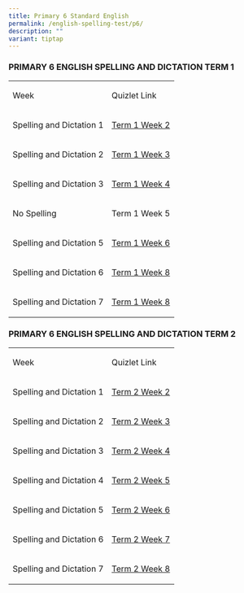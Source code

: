```yaml
---
title: Primary 6 Standard English
permalink: /english-spelling-test/p6/
description: ""
variant: tiptap
---
```

<h3>PRIMARY 6 ENGLISH SPELLING AND DICTATION TERM 1</h3>
<table>
<tbody>
<tr>
<td rowspan="1" colspan="1">
<p>Week</p>
</td>
<td rowspan="1" colspan="1">
<p>Quizlet Link</p>
</td>
</tr>
<tr>
<td rowspan="1" colspan="1">
<p>Spelling and Dictation 1</p>
</td>
<td rowspan="1" colspan="1">
<p><a href="https://quizlet.com/_93pmxe?x=1jqt&amp;i=1c2gxb" rel="noopener noreferrer nofollow" target="_blank">Term 1 Week 2</a>
</p>
</td>
</tr>
<tr>
<td rowspan="1" colspan="1">
<p>Spelling and Dictation 2</p>
</td>
<td rowspan="1" colspan="1">
<p><a href="https://quizlet.com/_93po0p?x=1jqt&amp;i=1c2gxb" rel="noopener noreferrer nofollow" target="_blank">Term 1 Week 3</a>
</p>
</td>
</tr>
<tr>
<td rowspan="1" colspan="1">
<p>Spelling and Dictation 3</p>
</td>
<td rowspan="1" colspan="1">
<p><a href="https://quizlet.com/_93poo5?x=1jqt&amp;i=1c2gxb" rel="noopener noreferrer nofollow" target="_blank">Term 1 Week 4</a>
</p>
</td>
</tr>
<tr>
<td rowspan="1" colspan="1">
<p>No Spelling</p>
</td>
<td rowspan="1" colspan="1">
<p>Term 1 Week 5</p>
</td>
</tr>
<tr>
<td rowspan="1" colspan="1">
<p>Spelling and Dictation 5</p>
</td>
<td rowspan="1" colspan="1">
<p><a href="https://quizlet.com/_93ppod?x=1jqt&amp;i=1c2gxb" rel="noopener noreferrer nofollow" target="_blank">Term 1 Week 6</a>
</p>
</td>
</tr>
<tr>
<td rowspan="1" colspan="1">
<p>Spelling and Dictation 6</p>
</td>
<td rowspan="1" colspan="1">
<p><a href="https://quizlet.com/_93pq4q?x=1jqt&amp;i=1c2gxb" rel="noopener noreferrer nofollow" target="_blank">Term 1 Week 8</a>
</p>
</td>
</tr>
<tr>
<td rowspan="1" colspan="1">
<p>Spelling and Dictation 7</p>
</td>
<td rowspan="1" colspan="1">
<p><a href="https://quizlet.com/_93pqsh?x=1jqt&amp;i=1c2gxb" rel="noopener noreferrer nofollow" target="_blank">Term 1 Week 8</a>
</p>
</td>
</tr>
</tbody>
</table>
<h3>PRIMARY 6 ENGLISH SPELLING AND DICTATION TERM 2</h3>
<table>
<tbody>
<tr>
<td rowspan="1" colspan="1">
<p>Week</p>
</td>
<td rowspan="1" colspan="1">
<p>Quizlet Link</p>
</td>
</tr>
<tr>
<td rowspan="1" colspan="1">
<p>Spelling and Dictation 1</p>
</td>
<td rowspan="1" colspan="1">
<p><a href="https://quizlet.com/576224218/p6-el-term-2-spelling-dictation-1-flash-cards/?i=1c2gxb&amp;x=1jqt" rel="noopener noreferrer nofollow" target="_blank">Term 2 Week 2</a>
</p>
</td>
</tr>
<tr>
<td rowspan="1" colspan="1">
<p>Spelling and Dictation 2</p>
</td>
<td rowspan="1" colspan="1">
<p><a href="https://quizlet.com/576225125/p6-term-2-el-spelling-dictation-2-flash-cards/?i=1c2gxb&amp;x=1jqt" rel="noopener noreferrer nofollow" target="_blank">Term 2 Week 3</a>
</p>
</td>
</tr>
<tr>
<td rowspan="1" colspan="1">
<p>Spelling and Dictation 3</p>
</td>
<td rowspan="1" colspan="1">
<p><a href="https://quizlet.com/576225724/p6-term-2-el-spelling-dictation-3-flash-cards/?i=1c2gxb&amp;x=1jqt" rel="noopener noreferrer nofollow" target="_blank">Term 2 Week 4</a>
</p>
</td>
</tr>
<tr>
<td rowspan="1" colspan="1">
<p>Spelling and Dictation 4</p>
</td>
<td rowspan="1" colspan="1">
<p><a href="https://quizlet.com/576226219/p6-term-2-el-spelling-dictation-4-flash-cards/?i=1c2gxb&amp;x=1jqt" rel="noopener noreferrer nofollow" target="_blank">Term 2 Week 5</a>
</p>
</td>
</tr>
<tr>
<td rowspan="1" colspan="1">
<p>Spelling and Dictation 5</p>
</td>
<td rowspan="1" colspan="1">
<p><a href="https://quizlet.com/576226977/p6-term-2-el-spelling-dictation-5-flash-cards/?i=1c2gxb&amp;x=1jqt" rel="noopener noreferrer nofollow" target="_blank">Term 2 Week 6</a>
</p>
</td>
</tr>
<tr>
<td rowspan="1" colspan="1">
<p>Spelling and Dictation 6</p>
</td>
<td rowspan="1" colspan="1">
<p><a href="https://quizlet.com/576227538/p6-term-2-el-spelling-dictation-6-flash-cards/?i=1c2gxb&amp;x=1jqt" rel="noopener noreferrer nofollow" target="_blank">Term 2 Week 7</a>
</p>
</td>
</tr>
<tr>
<td rowspan="1" colspan="1">
<p>Spelling and Dictation 7</p>
</td>
<td rowspan="1" colspan="1">
<p><a href="https://quizlet.com/576228218/p6-term-2-el-spelling-dictation-7-flash-cards/?i=1c2gxb&amp;x=1jqt" rel="noopener noreferrer nofollow" target="_blank">Term 2 Week 8</a>
</p>
</td>
</tr>
</tbody>
</table>
<p></p>